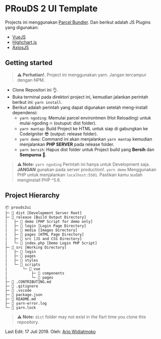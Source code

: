 # PRouDS 2 UI Template

Projects ini menggunakan [Parcel Bundler](https://parceljs.org). Dan berikut adalah JS Plugins yang digunakan:

* [VueJS](https://vuejs.org/)
* [Highchart.js](https://www.highcharts.com/)
* [AxiosJS](https://github.com/axios/axios)

## Getting started

> **⚠ Perhatian!**.
> Project ini menggunakan yarn. Jangan tercampur dengan NPM.

* Clone Repositori ini 👌.
* Buka terminal pada direktori project ini, kemudian jalankan perintah berikut ini: `yarn install`.
* Berikut adalah perintah yang dapat digunakan setelah meng-install dependensi:
    * `yarn ngoding`: Memulai parcel environtmen (Hot Reloading) untuk mulai ngoding 🔥 (outuput: dist folder).
    * `yarn mantap`: Build Project ke HTML untuk siap di gabungkan ke CodeIgniter 😎 (output: release folder).
	* `yarn demo`: Command ini akan menjalankan `yarn mantap` kemudian menjalankan **PHP SERVER** pada release folder.
    * `yarn bersih`: Hapus dist folder untuk Project build yang **Bersih** dan **Sempurna** 🤣.

> **⚠ Note:**
> `yarn ngoding` Perintah ini hanya untuk Development saja. **JANGAN** gunakan pada server production!.
> `yarn demo` Menggunakan PHP untuk menjalankan `localhost:5501`. Pastikan kamu sudah menginstall PHP ^5.6.

## Project Hierarchy

```
📦 prouds2ui
├─ 📁 dist [Development Server Root]
├─ 📂 release [Build Output Directory]
|	├─ 📁 demo [PHP Script for demo only]
|	├─ 📁 login [Login Page Directory]
| 	├─ 📁 media [Images Directory]
|	├─ 📁 pages [HTML Page Directory]
|	├─ 📁 src [JS and CSS Directory]
| 	└─ 📄 index.php [Demo Login PHP Script]
├─ 📂 src [Working Directory]
|	├─ 📁 login
|	├─ 📁 pages
|	├─ 📁 styles
|	└─ 📂 scripts
|   	└─ 📂 vue
|   		├─ 📁 components
|   		└─ 📁 pages
├─ 📄 .CONTRIBUTING.md
├─ 📄 .gitignore
├─ 📄 .vscode
├─ 📄 package.json
├─ 📄 README.md
├─ 📄 yarn-error.log
└─ 📄 yarn.lock
```

> **⚠ Note:**
> `dist` folder may not exist in the fisrt time you clone this repository.

Last Edit: 17 Juli 2019.
Oleh: [Ario Widiatmoko](https://github.com/ariomoklo)
